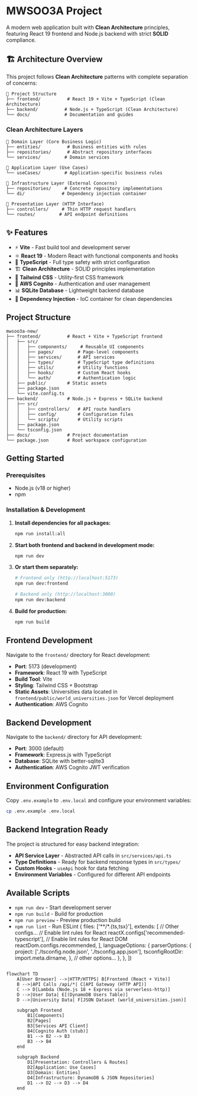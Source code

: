 # MWSOO3A Project

A modern web application built with **Clean Architecture** principles, featuring React 19 frontend and Node.js backend with strict **SOLID** compliance.

## 🏗️ Architecture Overview

This project follows **Clean Architecture** patterns with complete separation of concerns:

```
📁 Project Structure
├── frontend/          # React 19 + Vite + TypeScript (Clean Architecture)
├── backend/          # Node.js + TypeScript (Clean Architecture)
└── docs/             # Documentation and guides
```

### **Clean Architecture Layers**

```
🎯 Domain Layer (Core Business Logic)
├── entities/          # Business entities with rules
├── repositories/      # Abstract repository interfaces  
└── services/         # Domain services

🎯 Application Layer (Use Cases)
└── useCases/         # Application-specific business rules

🎯 Infrastructure Layer (External Concerns)
├── repositories/     # Concrete repository implementations
└── di/              # Dependency injection container

🎯 Presentation Layer (HTTP Interface)
├── controllers/     # Thin HTTP request handlers
└── routes/         # API endpoint definitions
```

## ✨ Features

- ⚡ **Vite** - Fast build tool and development server
- ⚛️ **React 19** - Modern React with functional components and hooks
- 🔷 **TypeScript** - Full type safety with strict configuration
- 🏗️ **Clean Architecture** - SOLID principles implementation
- 🎨 **Tailwind CSS** - Utility-first CSS framework
- 🔐 **AWS Cognito** - Authentication and user management
- 📊 **SQLite Database** - Lightweight backend database
- 🔄 **Dependency Injection** - IoC container for clean dependencies

## Project Structure

```
mwsoo3a-new/
├── frontend/          # React + Vite + TypeScript frontend
│   ├── src/
│   │   ├── components/     # Reusable UI components
│   │   ├── pages/         # Page-level components
│   │   ├── services/      # API services
│   │   ├── types/         # TypeScript type definitions
│   │   ├── utils/         # Utility functions
│   │   ├── hooks/         # Custom React hooks
│   │   └── auth/          # Authentication logic
│   ├── public/        # Static assets
│   ├── package.json
│   └── vite.config.ts
├── backend/           # Node.js + Express + SQLite backend
│   ├── src/
│   │   ├── controllers/   # API route handlers
│   │   ├── config/        # Configuration files
│   │   └── scripts/       # Utility scripts
│   ├── package.json
│   └── tsconfig.json
├── docs/              # Project documentation
└── package.json       # Root workspace configuration
```

## Getting Started

### Prerequisites
- Node.js (v18 or higher)
- npm

### Installation & Development

1. **Install dependencies for all packages:**
   ```bash
   npm run install:all
   ```

2. **Start both frontend and backend in development mode:**
   ```bash
   npm run dev
   ```

3. **Or start them separately:**
   ```bash
   # Frontend only (http://localhost:5173)
   npm run dev:frontend

   # Backend only (http://localhost:3000)
   npm run dev:backend
   ```

4. **Build for production:**
   ```bash
   npm run build
   ```

## Frontend Development

Navigate to the `frontend/` directory for React development:
- **Port**: 5173 (development)
- **Framework**: React 19 with TypeScript
- **Build Tool**: Vite
- **Styling**: Tailwind CSS + Bootstrap
- **Static Assets**: Universities data located in `frontend/public/world_universities.json` for Vercel deployment
- **Authentication**: AWS Cognito

## Backend Development

Navigate to the `backend/` directory for API development:
- **Port**: 3000 (default)
- **Framework**: Express.js with TypeScript
- **Database**: SQLite with better-sqlite3
- **Authentication**: AWS Cognito JWT verification

## Environment Configuration

Copy `.env.example` to `.env.local` and configure your environment variables:

```bash
cp .env.example .env.local
```

## Backend Integration Ready

The project is structured for easy backend integration:

- **API Service Layer** - Abstracted API calls in `src/services/api.ts`
- **Type Definitions** - Ready for backend response types in `src/types/`
- **Custom Hooks** - `useApi` hook for data fetching
- **Environment Variables** - Configured for different API endpoints

## Available Scripts

- `npm run dev` - Start development server
- `npm run build` - Build for production
- `npm run preview` - Preview production build
- `npm run lint` - Run ESLint
  {
    files: ['**/*.{ts,tsx}'],
    extends: [
      // Other configs...
      // Enable lint rules for React
      reactX.configs['recommended-typescript'],
      // Enable lint rules for React DOM
      reactDom.configs.recommended,
    ],
    languageOptions: {
      parserOptions: {
        project: ['./tsconfig.node.json', './tsconfig.app.json'],
        tsconfigRootDir: import.meta.dirname,
      },
      // other options...
    },
  },
])
```

flowchart TD
    A[User Browser] -->|HTTP/HTTPS| B[Frontend (React + Vite)]
    B -->|API Calls /api/*| C[API Gateway (HTTP API)]
    C --> D[Lambda (Node.js 18 + Express via serverless-http)]
    D -->|User Data| E[(DynamoDB Users Table)]
    D -->|University Data| F[JSON Dataset (world_universities.json)]

    subgraph Frontend
        B1[Components] 
        B2[Pages]
        B3[Services API Client]
        B4[Cognito Auth (stub)]
        B1 --> B2 --> B3
        B3 --> B4
    end

    subgraph Backend
        D1[Presentation: Controllers & Routes]
        D2[Application: Use Cases]
        D3[Domain: Entities]
        D4[Infrastructure: DynamoDB & JSON Repositories]
        D1 --> D2 --> D3 --> D4
    end
